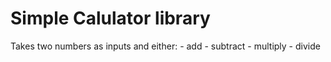 # Simple Calulator library

Takes two numbers as inputs and either:
	- add
	- subtract
	- multiply
	- divide
